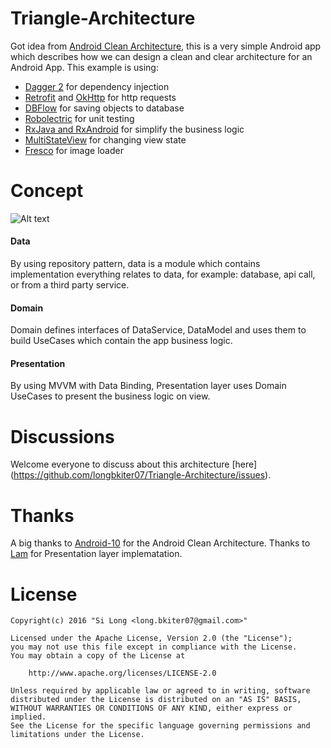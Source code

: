 # Triangle-Architecture
Got idea from [Android Clean Architecture](https://github.com/android10/Android-CleanArchitecture), this is a very simple Android app which describes how we can design a clean and clear architecture for an Android App.
This example is using:
- [Dagger 2](http://google.github.io/dagger/) for dependency injection
- [Retrofit](http://square.github.io/retrofit/) and [OkHttp](http://square.github.io/okhttp/) for http requests
- [DBFlow](https://github.com/Raizlabs/DBFlow) for saving objects to database
- [Robolectric](http://robolectric.org/) for unit testing
- [RxJava and RxAndroid](https://github.com/ReactiveX/RxJava) for simplify the business logic
- [MultiStateView](https://github.com/Kennyc1012/MultiStateView) for changing view state
- [Fresco](http://frescolib.org/) for image loader

# Concept

![Alt text](https://github.com/longbkiter07/Triangle-Architecture/blob/master/concept.jpg)

#### Data
By using repository pattern, data is a module which contains implementation everything relates to data, for example: database, api call, or from a third party service.
#### Domain
Domain defines interfaces of DataService, DataModel and uses them to build UseCases which contain the app business logic.
#### Presentation
By using MVVM with Data Binding, Presentation layer uses Domain UseCases to present the business logic on view.

# Discussions
Welcome everyone to discuss about this architecture [here] (https://github.com/longbkiter07/Triangle-Architecture/issues).

# Thanks
A big thanks to [Android-10](https://github.com/android10) for the Android Clean Architecture.
Thanks to [Lam](https://github.com/tranngoclam) for Presentation layer implematation.
# License
```
Copyright(c) 2016 "Si Long <long.bkiter07@gmail.com>"

Licensed under the Apache License, Version 2.0 (the "License");
you may not use this file except in compliance with the License.
You may obtain a copy of the License at

    http://www.apache.org/licenses/LICENSE-2.0

Unless required by applicable law or agreed to in writing, software
distributed under the License is distributed on an "AS IS" BASIS,
WITHOUT WARRANTIES OR CONDITIONS OF ANY KIND, either express or implied.
See the License for the specific language governing permissions and
limitations under the License.
```
